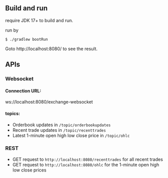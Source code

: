 ## Build and run

require JDK 17+ to build and run.

run by 

```shell
$ ./gradlew bootRun
```

Goto http://localhost:8080/ to see the result.

## APIs

### Websocket

#### Connection URL:

ws://localhost:8080/exchange-websocket

#### topics:

- Orderbook updates in `/topic/orderbookupdates`
- Recent trade updates in `/topic/recenttrades`
- Latest 1-minute open high low close price in `/topic/ohlc`

### REST

- GET request to `http://localhost:8080/recenttrades` for all recent trades
- GET request to `http://localhost:8080/ohlc` for the 1-minute open high low close prices 